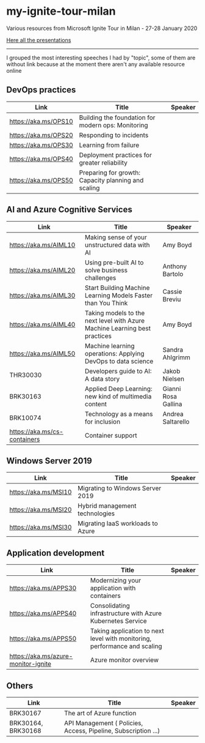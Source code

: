 # my-ignite-tour-milan
Various resources from Microsoft Ignite Tour in Milan - 27-28 January 2020

[Here all the presentations](https://aka.ms/mymsignitethetour)

---

I grouped the most interesting speeches I had by "topic", some of them are without link because
at the moment there aren't any available resource online

## DevOps practices
|Link|Title|Speaker|
|-----|-----|-----|
|https://aka.ms/OPS10 |Building the foundation for modern ops: Monitoring   |   |
|https://aka.ms/OPS20 |Responding to incidents   |   |
|https://aka.ms/OPS30 |  Learning from failure  |   |
|https://aka.ms/OPS40 | Deployment practices for greater reliability  |   |
|https://aka.ms/OPS50 | Preparing for growth: Capacity planning and scaling  |   |



## AI and Azure Cognitive Services
|Link|Title|Speaker|
|-----|-----|-----|
| https://aka.ms/AIML10 | Making sense of your unstructured data with AI | Amy Boyd
| https://aka.ms/AIML20 | Using pre-built AI to solve business challenges | Anthony Bartolo
| https://aka.ms/AIML30 | Start Building Machine Learning Models Faster than You Think | Cassie Breviu
| https://aka.ms/AIML40 | Taking models to the next level with Azure Machine Learning best practices | Amy Boyd
| https://aka.ms/AIML50 | Machine learning operations: Applying DevOps to data science  | Sandra Ahlgrimm|
| THR30030				| Developers guide to AI: A data story | Jakob Nielsen|
| BRK30163				| Applied Deep Learning: new kind of multimedia content | Gianni Rosa Gallina|
| BRK10074 | Technology as a means for inclusion | Andrea Saltarello|
| https://aka.ms/cs-containers | Container support|

## Windows Server 2019
|Link|Title|Speaker|
|-----|-----|-----|
| https://aka.ms/MSI10 | Migrating to Windows Server 2019  |
| https://aka.ms/MSI20 | Hybrid management technologies    |
| https://aka.ms/MSI30 | Migrating IaaS workloads to Azure |
	
## Application development
|Link|Title|Speaker|
|-----|-----|-----|
| https://aka.ms/APPS30 | Modernizing your application with containers                              |
| https://aka.ms/APPS40 | Consolidating infrastructure with Azure Kubernetes Service                |
| https://aka.ms/APPS50 | Taking application to next level with monitoring, performance and scaling |
| https://aka.ms/azure-monitor-ignite | Azure monitor overview										|
	

## Others

|Link|Title|Speaker|
|-----|-----|-----|
|  BRK30167 |   The art of Azure function |
|  BRK30164, BRK30168 | API Management ( Policies, Access, Pipeline, Subscription ...) |
